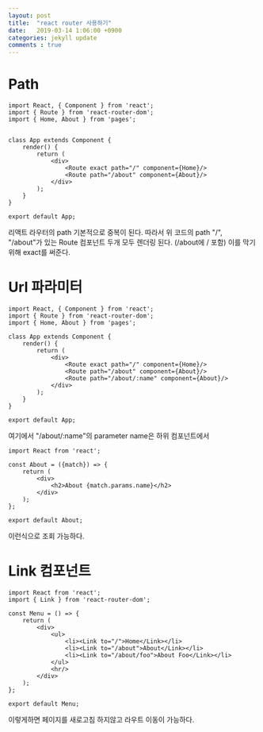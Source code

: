 ```yaml
---
layout: post
title:  "react router 사용하기"
date:   2019-03-14 1:06:00 +0900
categories: jekyll update
comments : true
---
```


# Path

```
import React, { Component } from 'react';
import { Route } from 'react-router-dom';
import { Home, About } from 'pages';


class App extends Component {
    render() {
        return (
            <div>
                <Route exact path="/" component={Home}/>
                <Route path="/about" component={About}/>
            </div>
        );
    }
}

export default App;
```

리액트 라우터의 path 기본적으로 중복이 된다. 따라서 위 코드의 path "/", "/about"가 있는 Route 컴포넌트 두개 모두 렌더링 된다. (/about에 / 포함) 이를 막기위해 exact를 써준다.

# Url 파라미터

```
import React, { Component } from 'react';
import { Route } from 'react-router-dom';
import { Home, About } from 'pages';

class App extends Component {
    render() {
        return (
            <div>
                <Route exact path="/" component={Home}/>
                <Route path="/about" component={About}/>
                <Route path="/about/:name" component={About}/>
            </div>
        );
    }
}

export default App;
```
여기에서 "/about/:name"의 parameter name은 하위 컴포넌트에서
```
import React from 'react';

const About = ({match}) => {
    return (
        <div>
            <h2>About {match.params.name}</h2>
        </div>
    );
};

export default About;
```
이런식으로 조회 가능하다.

# Link 컴포넌트

```
import React from 'react';
import { Link } from 'react-router-dom';

const Menu = () => {
    return (
        <div>
            <ul>
                <li><Link to="/">Home</Link></li>
                <li><Link to="/about">About</Link></li>
                <li><Link to="/about/foo">About Foo</Link></li>
            </ul>
            <hr/>
        </div>
    );
};

export default Menu;
```
이렇게하면 페이지를 새로고침 하지않고 라우트 이동이 가능하다.
